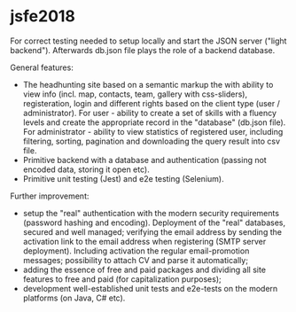 # jsfe2018

For correct testing needed to setup locally and start the JSON server ("light backend"). Afterwards db.json file plays the role of a backend database.

General features:
- The headhunting site based on a semantic markup the with ability to view info (incl. map, contacts, team, gallery with css-sliders), registeration, login and different rights based on the client type (user / administrator). For user - ability to create a set of skills with a fluency levels and create the appropriate record in the "database" (db.json file). For administrator - ability to view statistics  of registered user, including filtering, sorting, pagination and downloading the query result into csv file.
- Primitive backend with a database and authentication (passing not encoded data, storing it open etc).
- Primitive unit testing (Jest) and e2e testing (Selenium).

Further improvement:
- setup the "real" authentication with the modern security requirements (password hashing and encoding). Deployment of the "real" databases, secured and well managed;
verifying the email address by sending the activation link to the email address when registering (SMTP server deployment). Including activation the regular email-promotion messages;
possibility to attach CV and parse it automatically;
- adding the essence of free and paid packages and dividing all site features to free and paid (for capitalization purposes);
- development well-established unit tests and e2e-tests on the modern platforms (on Java, C# etc).
